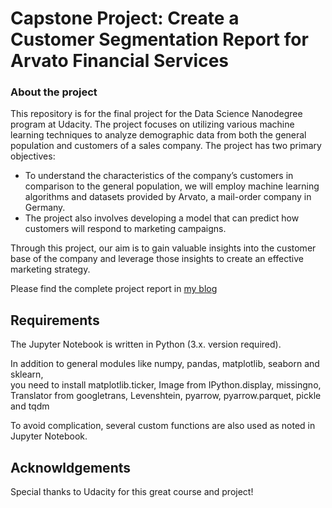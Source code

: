 # Capstone Project: Create a Customer Segmentation Report for Arvato Financial Services

### About the project

This repository is for the final project for the Data Science Nanodegree program at Udacity. The project focuses on utilizing various machine learning techniques to analyze demographic data from both the general population and customers of a sales company.
The project has two primary objectives:

* To understand the characteristics of the company’s customers in comparison to the general population, we will employ machine learning algorithms and datasets provided by Arvato, a mail-order company in Germany.
* The project also involves developing a model that can predict how customers will respond to marketing campaigns.

Through this project, our aim is to gain valuable insights into the customer base of the company and leverage those insights to create an effective marketing strategy.

Please find the complete project report in [my blog](https://medium.com/@jaeyoun.chang/customer-segmentation-report-for-arvato-financial-services-e3a34ec5293a)

## Requirements
The Jupyter Notebook is written in Python (3.x. version required).

In addition to general modules like numpy, pandas, matplotlib, seaborn and sklearn,  
you need to install matplotlib.ticker, Image from IPython.display, missingno,  
Translator from googletrans, Levenshtein, pyarrow, pyarrow.parquet, pickle and tqdm

To avoid complication, several custom functions are also used as noted in Jupyter Notebook.

## Acknowldgements
Special thanks to Udacity for this great course and project!